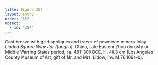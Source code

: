 ```yaml
---
title: Figure 357
layout: entry
order: 1357
object:
  - id: "357"
---
```


Cast bronze with gold appliqués and traces of powdered mineral inlay. *Lidded Square Wine Jar (fanghu)*, China, Late Eastern Zhou dynasty or Middle Warring States period, ca. 481–300 BCE, H. 48.3 cm (Los Angeles County Museum of Art, gift of Mr. and Mrs. Lidow, inv. M.76.109a–b).
